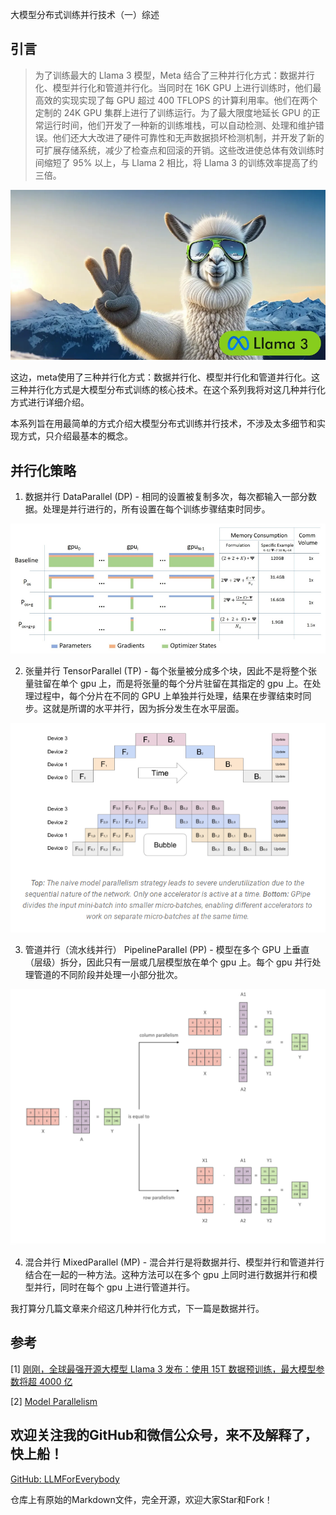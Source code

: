 大模型分布式训练并行技术（一）综述

## 引言

>为了训练最大的 Llama 3 模型，Meta 结合了三种并行化方式：数据并行化、模型并行化和管道并行化。当同时在 16K GPU 上进行训练时，他们最高效的实现实现了每 GPU 超过 400 TFLOPS 的计算利用率。他们在两个定制的 24K GPU 集群上进行了训练运行。为了最大限度地延长 GPU 的正常运行时间，他们开发了一种新的训练堆栈，可以自动检测、处理和维护错误。他们还大大改进了硬件可靠性和无声数据损坏检测机制，并开发了新的可扩展存储系统，减少了检查点和回滚的开销。这些改进使总体有效训练时间缩短了 95% 以上，与 Llama 2 相比，将 Llama 3 的训练效率提高了约三倍。

![alt text](assest/大模型分布式训练并行技术（一）概述/00.png)

这边，meta使用了三种并行化方式：数据并行化、模型并行化和管道并行化。这三种并行化方式是大模型分布式训练的核心技术。在这个系列我将对这几种并行化方式进行详细介绍。

本系列旨在用最简单的方式介绍大模型分布式训练并行技术，不涉及太多细节和实现方式，只介绍最基本的概念。

## 并行化策略

1. 数据并行 DataParallel  (DP) - 相同的设置被复制多次，每次都输入一部分数据。处理是并行进行的，所有设置在每个训练步骤结束时同步。

![alt text](assest/大模型分布式训练并行技术（一）概述/0.png)

2. 张量并行 TensorParallel (TP) - 每个张量被分成多个块，因此不是将整个张量驻留在单个 gpu 上，而是将张量的每个分片驻留在其指定的 gpu 上。在处理过程中，每个分片在不同的 GPU 上单独并行处理，结果在步骤结束时同步。这就是所谓的水平并行，因为拆分发生在水平层面。

![alt text](assest/大模型分布式训练并行技术（一）概述/2.png)

3. 管道并行（流水线并行） PipelineParallel (PP) - 模型在多个 GPU 上垂直（层级）拆分，因此只有一层或几层模型放在单个 gpu 上。每个 gpu 并行处理管道的不同阶段并处理一小部分批次。

![alt text](assest/大模型分布式训练并行技术（一）概述/4.png)

4. 混合并行 MixedParallel (MP) - 混合并行是将数据并行、模型并行和管道并行结合在一起的一种方法。这种方法可以在多个 gpu 上同时进行数据并行和模型并行，同时在每个 gpu 上进行管道并行。

我打算分几篇文章来介绍这几种并行化方式，下一篇是数据并行。

## 参考

<div id="refer-anchor-1"></div>

[1] [刚刚，全球最强开源大模型 Llama 3 发布：使用 15T 数据预训练，最大模型参数将超 4000 亿](https://www.163.com/dy/article/J03PMO8I0531E3NX.html)

[2] [Model Parallelism](https://huggingface.co/docs/transformers/v4.15.0/en/parallelism)

## 欢迎关注我的GitHub和微信公众号，来不及解释了，快上船！

[GitHub: LLMForEverybody](https://github.com/luhengshiwo/LLMForEverybody)

仓库上有原始的Markdown文件，完全开源，欢迎大家Star和Fork！